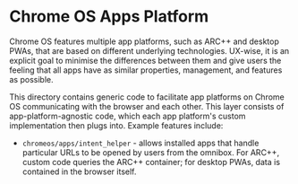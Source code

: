 # Chrome OS Apps Platform

Chrome OS features multiple app platforms, such as ARC++ and desktop PWAs,
that are based on different underlying technologies. UX-wise, it is an
explicit goal to minimise the differences between them and give users the
feeling that all apps have as similar properties, management, and features as
possible.

This directory contains generic code to facilitate app platforms on Chrome OS
communicating with the browser and each other. This layer consists of
app-platform-agnostic code, which each app platform's custom implementation
then plugs into. Example features include:

* `chromeos/apps/intent_helper` - allows installed apps that handle particular
  URLs to be opened by users from the omnibox. For ARC++, custom code queries
  the ARC++ container; for desktop PWAs, data is contained in the browser
  itself.
